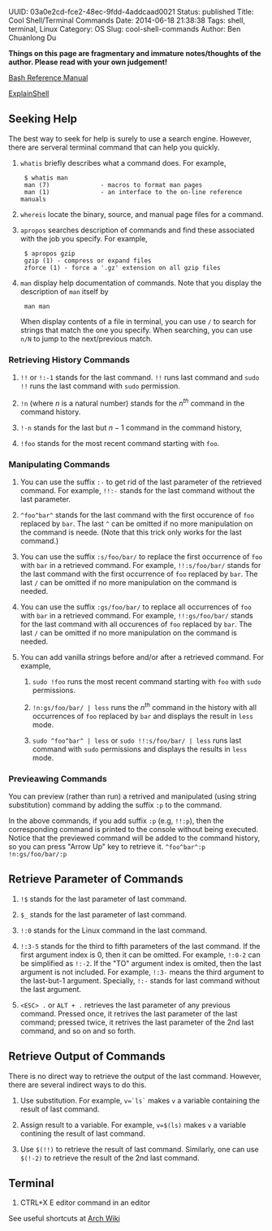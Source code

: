 UUID: 03a0e2cd-fce2-48ec-9fdd-4addcaad0021
Status: published
Title: Cool Shell/Terminal Commands
Date: 2014-06-18 21:38:38
Tags: shell, terminal, Linux
Category: OS
Slug: cool-shell-commands
Author: Ben Chuanlong Du

**Things on this page are fragmentary and immature notes/thoughts of the author. Please read with your own judgement!**


[Bash Reference Manual](http://www.gnu.org/software/bash/manual/bashref.html)

[ExplainShell](https://www.explainshell.com/)

## Seeking Help

The best way to seek for help is surely to use a search engine.
However, there are serveral terminal command that can help you quickly.

1. `whatis` briefly describes what a command does.
    For example,

        $ whatis man
        man (7)              - macros to format man pages
        man (1)              - an interface to the on-line reference manuals

2. `whereis` locate the binary, source, and manual page files for a command.

3. `apropos` searches description of commands
    and find these associated with the job you specify.
    For example,

        $ apropos gzip
        gzip (1) - compress or expand files
        zforce (1) - force a '.gz' extension on all gzip files

3. `man` display help documentation of commands.
    Note that you display the description of `man` itself by

        man man

    When display contents of a file in terminal,
    you can use `/` to search for strings that match the one you specify.
    When searching,
    you can use `n/N` to jump to the next/previous match.

### Retrieving History Commands

1. `!!` or `!:-1` stands for the last command.
    `!!` runs last command and `sudo !!` runs the last command with `sudo` permission.

2. `!n` (where $n$ is a natural number) stands for the $n^{th}$ command in the command history.

3. `!-n` stands for the last but $n-1$ command in the command history,

4. `!foo` stands for the most recent command starting with `foo`.

### Manipulating Commands

1. You can use the suffix `:-` to get rid of
    the last parameter of the retrieved command.
    For example,
    `!!:-` stands for the last command without the last parameter.

2. `^foo^bar^` stands for the last command
    with the first occurence of `foo` replaced by `bar`.
    The last `^` can be omitted if no more manipulation on the command is neede.
    (Note that this trick only works for the last command.)

2. You can use the suffix `:s/foo/bar/` to replace the first occurrence of `foo` with `bar`
    in a retrieved command.
    For example,
    `!!:s/foo/bar/` stands for the last command
    with the first occurrence of `foo` replaced by `bar`.
    The last `/` can be omitted if no more manipulation on the command is needed.

2. You can use the suffix `:gs/foo/bar/` to replace all occurrences of `foo` with `bar`
    in a retrieved command.
    For example,
    `!!:gs/foo/bar/` stands for the last command
    with all occurences of `foo` replaced by `bar`.
    The last `/` can be omitted if no more manipulation on the command is needed.

3. You can add vanilla strings before and/or after a retrieved command.
    For example,

    1. `sudo !foo` runs the most recent command starting with `foo` with
        `sudo` permissions.

    2. `!n:gs/foo/bar/ | less` runs the $n^{th}$ command in the history
        with all occurrences of `foo` replaced by `bar`
        and displays the result in `less` mode.

    3. `sudo ^foo^bar^ | less` or `sudo !!:s/foo/bar/ | less` runs last command
        with `sudo` permissions and displays the results in `less` mode.

### Previeawing Commands

You can preview (rather than run) a retrived and manipulated (using string substitution) command
by adding the suffix `:p` to the command.  

In the above commands,
if you add suffix `:p` (e.g, `!!:p`),
then the corresponding command is printed to the console without being executed.
Notice that the previewed command will be added to the command history,
so you can press "Arrow Up" key to retrieve it.
`^foo^bar^:p` `!n:gs/foo/bar/:p`

## Retrieve Parameter of Commands

1. `!$` stands for the last parameter of last command.

2. `$_` stands for the last parameter of last command.

3. `!:0` stands for the Linux command in the last command.

4. `!:3-5` stands for the third to fifth parameters of the last command.
    If the first argument index is 0, then it can be omitted.
    For example, `!:0-2` can be simplified as `!:-2`.
    If the "TO" argument index is omited,
    then the last argument is not included.
    For example, `!:3-` means the third argument to the last-but-1 argument.
    Specially, `!:-` stands for last command without the last argument.

5. `<ESC> .` or `ALT + .` retrieves the last parameter of any previous command.
    Pressed once, it retrives the last parameter of the last command;
    pressed twice, it retrives the last parameter of the 2nd last command,
    and so on and so forth.

## Retrieve Output of Commands

There is no direct way to retrieve the output of the last command.
However,
there are several indirect ways to do this.

1. Use substitution.
    For example,
    `` v=`ls` `` makes `v` a variable containing the result of last command.

2. Assign result to a variable.
    For example,
    `v=$(ls)` makes `v` a variable contining the result of last command.

3. Use `$(!!)` to retrieve the result of last command.
    Similarly,
    one can use `$(!-2)` to retrieve the result of the 2nd last command.

## Terminal

1. CTRL+X E editor command in an editor

See useful shortcuts at
[Arch Wiki](https://wiki.archlinux.org/index.php/Keyboard_Shortcuts)
